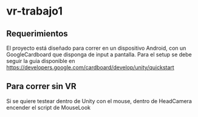 # vr-trabajo1
## Requerimientos
El proyecto está diseñado para correr en un dispositivo Android, con un GoogleCardboard que disponga de input a pantalla.
Para el setup se debe seguir la guia disponible en https://developers.google.com/cardboard/develop/unity/quickstart
## Para correr sin VR
Si se quiere testear dentro de Unity con el mouse, dentro de HeadCamera encender el script de MouseLook
